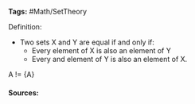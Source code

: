 **Tags:** #Math/SetTheory  

Definition: 
- Two sets X and Y are equal if and only if: 
	- Every element of X is also an element of Y
	- Every and element of Y is also an element of X.

A != {A}

#### Sources: